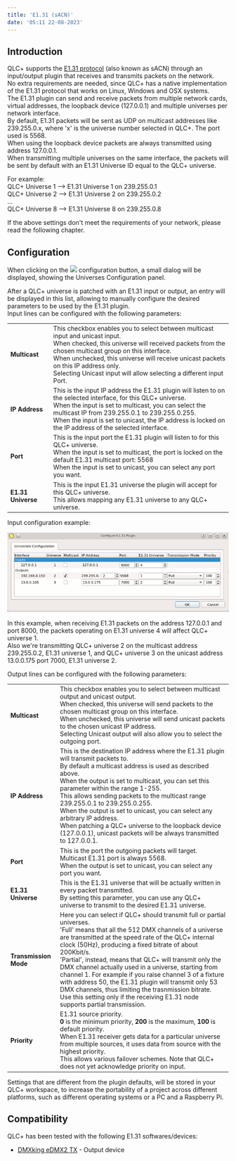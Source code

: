 ```yaml
---
title: 'E1.31 (sACN)'
date: '05:11 22-08-2023'
---
```


Introduction
------------

QLC+ supports the [E1.31 protocol](https://www.opendmx.net/index.php/E1.31) (also known as sACN) through an input/output plugin that receives and transmits packets on the network.  
No extra requirements are needed, since QLC+ has a native implementation of the E1.31 protocol that works on Linux, Windows and OSX systems.  
The E1.31 plugin can send and receive packets from multiple network cards, virtual addresses, the loopback device (127.0.0.1) and multiple universes per network interface.  
By default, E1.31 packets will be sent as UDP on multicast addresses like 239.255.0.x, where 'x' is the universe number selected in QLC+. The port used is 5568.  
When using the loopback device packets are always transmitted using address 127.0.0.1.  
When transmitting multiple universes on the same interface, the packets will be sent by default with an E1.31 Universe ID equal to the QLC+ universe.  
  
For example:  
QLC+ Universe 1 --> E1.31 Universe 1 on 239.255.0.1  
QLC+ Universe 2 --> E1.31 Universe 2 on 239.255.0.2  
...  
QLC+ Universe 8 --> E1.31 Universe 8 on 239.255.0.8  
  
If the above settings don't meet the requirements of your network, please read the following chapter.

Configuration
-------------

When clicking on the ![](/basics/configure.png) configuration button, a small dialog will be displayed, showing the Universes Configuration panel.  
  
After a QLC+ universe is patched with an E1.31 input or output, an entry will be displayed in this list, allowing to manually configure the desired parameters to be used by the E1.31 plugin.  
Input lines can be configured with the following parameters:  

|     |     |
| --- | --- |
| **Multicast** | This checkbox enables you to select between multicast input and unicast input.  <br>When checked, this universe will received packets from the chosen multicast group on this interface.  <br>When unchecked, this universe will receive unicast packets on this IP address only.  <br>Selecting Unicast input will allow selecting a different input Port. |
| **IP Address** | This is the input IP address the E1.31 plugin will listen to on the selected interface, for this QLC+ universe.  <br>When the input is set to multicast, you can select the multicast IP from 239.255.0.1 to 239.255.0.255.  <br>When the input is set to unicast, the IP address is locked on the IP address of the selected interface. |
| **Port** | This is the input port the E1.31 plugin will listen to for this QLC+ universe.  <br>When the input is set to multicast, the port is locked on the default E1.31 multicast port: 5568  <br>When the input is set to unicast, you can select any port you want. |
| **E1.31 Universe** | This is the input E1.31 universe the plugin will accept for this QLC+ universe.  <br>This allows mapping any E1.31 universe to any QLC+ universe. |

  
Input configuration example:

![](e131_configuration.png)

In this example, when receiving E1.31 packets on the address 127.0.0.1 and port 8000, the packets operating on E1.31 universe 4 will affect QLC+ universe 1.  
Also we're transmitting QLC+ universe 2 on the multicast address 239.255.0.2, E1.31 universe 1, and QLC+ universe 3 on the unicast address 13.0.0.175 port 7000, E1.31 universe 2.  
  
Output lines can be configured with the following parameters:  

|     |     |
| --- | --- |
| **Multicast** | This checkbox enables you to select between multicast output and unicast output.  <br>When checked, this universe will send packets to the chosen multicast group on this interface.  <br>When unchecked, this universe will send unicast packets to the chosen unicast IP address.  <br>Selecting Unicast output will also allow you to select the outgoing port. |
| **IP Address** | This is the destination IP address where the E1.31 plugin will transmit packets to.  <br>By default a multicast address is used as described above.  <br>When the output is set to multicast, you can set this parameter within the range 1-255.  <br>This allows sending packets to the multicast range 239.255.0.1 to 239.255.0.255.  <br>When the output is set to unicast, you can select any arbitrary IP address.  <br>When patching a QLC+ universe to the loopback device (127.0.0.1), unicast packets will be always transmitted to 127.0.0.1. |
| **Port** | This is the port the outgoing packets will target.  <br>Multicast E1.31 port is always 5568.  <br>When the output is set to unicast, you can select any port you want. |
| **E1.31 Universe** | This is the E1.31 universe that will be actually written in every packet transmitted.  <br>By setting this parameter, you can use any QLC+ universe to transmit to the desired E1.31 universe. |
| **Transmission Mode** | Here you can select if QLC+ should transmit full or partial universes.  <br>'Full' means that all the 512 DMX channels of a universe are transmitted at the speed rate of the QLC+ internal clock (50Hz), producing a fixed bitrate of about 200Kbit/s.  <br>'Partial', instead, means that QLC+ will transmit only the DMX channel actually used in a universe, starting from channel 1. For example if you raise channel 3 of a fixture with address 50, the E1.31 plugin will transmit only 53 DMX channels, thus limiting the trasnmission bitrate.  <br>Use this setting only if the receiving E1.31 node supports partial transmission. |
| **Priority** | E1.31 source priority.  <br>**0** is the minimum priority, **200** is the maximum, **100** is default priority.  <br>When E1.31 receiver gets data for a particular universe from multiple sources, it uses data from source with the highest priority.  <br>This allows various failover schemes. Note that QLC+ does not yet acknowledge priority on input. |

  
Settings that are different from the plugin defaults, will be stored in your QLC+ workspace, to increase the portability of a project across different platforms, such as different operating systems or a PC and a Raspberry Pi.

Compatibility
-------------

QLC+ has been tested with the following E1.31 softwares/devices:

* [DMXking eDMX2 TX](https://dmxking.com/artnetsacn/edmx2-tx-rdm) \- Output device